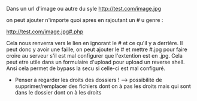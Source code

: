

Dans un url d'image ou autre du syle http://test.com/image.jpg

on peut ajouter n'importe quoi apres en rajoutant un # u genre :

http://test.com/image.jpg#.php

Cela nous renverra vers le lien en ignorant le # et ce qu'il y a derrière.
Il peut donc y avoir une faille, on peut ajouter le # et mettre  #.jpg pour faire croire au serveur s'il est mal configurer que l'extention est en .jpg. Cela peut etre utile dans un formulaire d'upload pour upload un reverse shell.
Ansi cela permet de bypass la secu si celle-ci est mal configuré.


* Penser à regarder les droits des dossiers ! --> possibilité de supprimer/remplacer des fichiers dont on à pas les droits mais qui sont dans le dossier dont on à les droits

